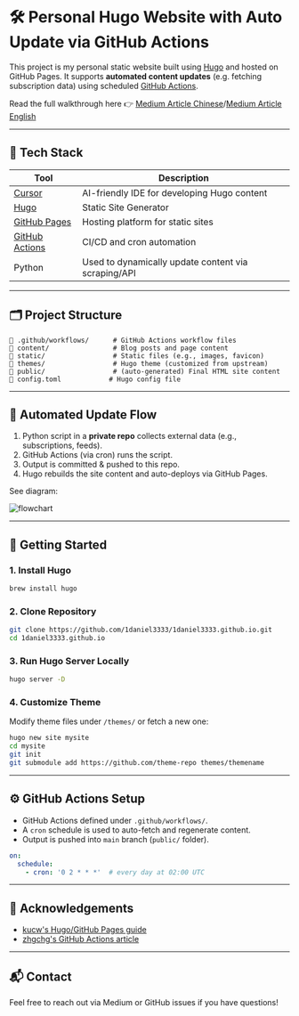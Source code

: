 
# 🛠️ Personal Hugo Website with Auto Update via GitHub Actions

This project is my personal static website built using [Hugo](https://gohugo.io/) and hosted on GitHub Pages. It supports **automated content updates** (e.g. fetching subscription data) using scheduled [GitHub Actions](https://docs.github.com/en/actions).

Read the full walkthrough here 👉 [Medium Article Chinese](https://medium.com/@p123456dan.mse99/%E7%94%A8-hugo-github-action-%E6%89%93%E9%80%A0%E8%87%AA%E5%8B%95%E6%9B%B4%E6%96%B0%E7%9A%84%E5%80%8B%E4%BA%BA%E9%9D%9C%E6%85%8B%E7%B6%B2%E7%AB%99-1b0c65f3f5ff)/[Medium Article English](https://medium.com/@p123456dan.mse99/build-an-auto-updating-personal-static-website-with-hugo-github-actions-bcdcd6e8db44)

---

## 🧱 Tech Stack

| Tool | Description |
|------|-------------|
| [Cursor](https://www.cursor.sh/) | AI-friendly IDE for developing Hugo content |
| [Hugo](https://gohugo.io/) | Static Site Generator |
| [GitHub Pages](https://pages.github.com/) | Hosting platform for static sites |
| [GitHub Actions](https://docs.github.com/en/actions) | CI/CD and cron automation |
| Python | Used to dynamically update content via scraping/API |

---

## 🗂️ Project Structure

```
📁 .github/workflows/      # GitHub Actions workflow files
📁 content/                # Blog posts and page content
📁 static/                 # Static files (e.g., images, favicon)
📁 themes/                 # Hugo theme (customized from upstream)
📁 public/                 # (auto-generated) Final HTML site content
📄 config.toml            # Hugo config file
```

---

## 🔄 Automated Update Flow

1. Python script in a **private repo** collects external data (e.g., subscriptions, feeds).
2. GitHub Actions (via cron) runs the script.
3. Output is committed & pushed to this repo.
4. Hugo rebuilds the site content and auto-deploys via GitHub Pages.

See diagram:

![flowchart](./assets/architecture.png)

---

## 🚀 Getting Started

### 1. Install Hugo

```bash
brew install hugo
```

### 2. Clone Repository

```bash
git clone https://github.com/1daniel3333/1daniel3333.github.io.git
cd 1daniel3333.github.io
```

### 3. Run Hugo Server Locally

```bash
hugo server -D
```

### 4. Customize Theme

Modify theme files under `/themes/` or fetch a new one:

```bash
hugo new site mysite
cd mysite
git init
git submodule add https://github.com/theme-repo themes/themename
```

---

## ⚙️ GitHub Actions Setup

- GitHub Actions defined under `.github/workflows/`.
- A `cron` schedule is used to auto-fetch and regenerate content.
- Output is pushed into `main` branch (`public/` folder).

```yaml
on:
  schedule:
    - cron: '0 2 * * *'  # every day at 02:00 UTC
```

---

## 🙏 Acknowledgements

- [kucw's Hugo/GitHub Pages guide](https://kucw.io/blog/2021/1/from-medium-to-github/)
- [zhgchg's GitHub Actions article](https://dev.zhgchg.li/ci-cd-%E5%AF%A6%E6%88%B0%E6%8C%87%E5%8D%97-%E4%BA%8C-github-actions-%E8%88%87-self-hosted-runner-%E4%BD%BF%E7%94%A8%E8%88%87%E5%BB%BA%E7%BD%AE%E5%A4%A7%E5%85%A8-404bd5c70040)

---

## 📬 Contact

Feel free to reach out via Medium or GitHub issues if you have questions!
